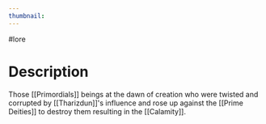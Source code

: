 ```yaml
---
thumbnail:
---
```

#lore
# Description
Those [[Primordials]] beings at the dawn of creation who were twisted and corrupted by [[Tharizdun]]'s influence and rose up against the [[Prime Deities]] to destroy them resulting in the [[Calamity]].